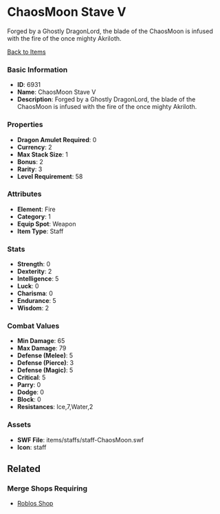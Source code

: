 # ChaosMoon Stave V

Forged by a Ghostly DragonLord, the blade of the ChaosMoon  is infused with the fire of the once mighty Akriloth.

[Back to Items](../items.md)

### Basic Information

- **ID**: 6931
- **Name**: ChaosMoon Stave V
- **Description**: Forged by a Ghostly DragonLord, the blade of the ChaosMoon  is infused with the fire of the once mighty Akriloth.

### Properties

- **Dragon Amulet Required**: 0
- **Currency**: 2
- **Max Stack Size**: 1
- **Bonus**: 2
- **Rarity**: 3
- **Level Requirement**: 58

### Attributes

- **Element**: Fire
- **Category**: 1
- **Equip Spot**: Weapon
- **Item Type**: Staff

### Stats

- **Strength**: 0
- **Dexterity**: 2
- **Intelligence**: 5
- **Luck**: 0
- **Charisma**: 0
- **Endurance**: 5
- **Wisdom**: 2

### Combat Values

- **Min Damage**: 65
- **Max Damage**: 79
- **Defense (Melee)**: 5
- **Defense (Pierce)**: 3
- **Defense (Magic)**: 5
- **Critical**: 5
- **Parry**: 0
- **Dodge**: 0
- **Block**: 0
- **Resistances**: Ice,7,Water,2

### Assets

- **SWF File**: items/staffs/staff-ChaosMoon.swf
- **Icon**: staff

## Related

### Merge Shops Requiring

- [Roblos Shop](../merge-shops/108-roblos-shop.md)

